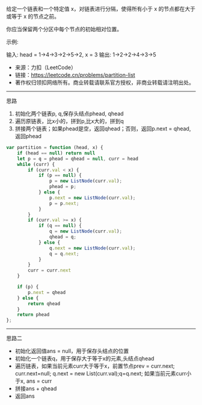 给定一个链表和一个特定值 x，对链表进行分隔，使得所有小于 x 的节点都在大于或等于 x 的节点之前。

你应当保留两个分区中每个节点的初始相对位置。

示例:

输入: head = 1->4->3->2->5->2, x = 3
输出: 1->2->2->4->3->5

- 来源：力扣（LeetCode）
- 链接：https://leetcode.cn/problems/partition-list
- 著作权归领扣网络所有。商业转载请联系官方授权，非商业转载请注明出处。

---


思路

1. 初始化两个链表p, q,保存头结点phead, qhead
2. 遍历原链表，比x小的，拼到p,比x大的，拼到q
3. 拼接两个链表；如果phead是空，返回qhead；否则，返回p.next = qhead,返回phead

```javascript
var partition = function (head, x) {
    if (head == null) return null
    let p = q = phead = qhead = null, curr = head
    while (curr) {
        if (curr.val < x) {
            if (p == null) {
                p = new ListNode(curr.val);
                phead = p;
            } else {
                p.next = new ListNode(curr.val);
                p = p.next;
            }
        }
        if (curr.val >= x) {
            if (q == null) {
                q = new ListNode(curr.val);
                qhead = q;
            } else {
                q.next = new ListNode(curr.val);
                q = q.next;
            }
        }
        curr = curr.next
    }

    if (p) {
        p.next = qhead
    } else {
        return qhead
    }
    return phead
};

```

---

思路二

- 初始化返回值ans = null，用于保存头结点的位置
- 初始化一个链表q，用于保存大于等于x的元素,头结点qhead
- 遍历链表，如果当前元素curr大于等于x，前置节点prev = curr.next; curr.next=null; q.next = new List(curr.val);q=q.next; 如果当前元素curr小于x, ans = curr
- 拼接ans + qhead
- 返回ans
